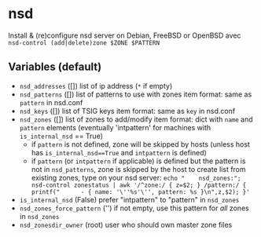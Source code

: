 # nsd

Install & (re)configure nsd server on Debian, FreeBSD or OpenBSD
avec `nsd-control (add|delete)zone $ZONE $PATTERN`


## Variables (default)

* `nsd_addresses` ([])
  list of ip address (`*` if empty)
* `nsd_patterns` ([])
  list of patterns to use with zones
  item format: same as `pattern` in nsd.conf
* `nsd_keys` ([])
  list of TSIG keys
  item format: same as `key` in nsd.conf
* `nsd_zones` ([])
  list of zones to add/modify
  item format: dict with `name` and `pattern` elements (eventually 'intpattern' for machines with `is_internal_nsd` == True)
  * if `pattern` is not defined, zone will be skipped by hosts (unless host has `is_internal_nsd==True` and `intpattern` is defined)
  * if `pattern` (or `intpattern` if applicable) is defined but the pattern is not in `nsd_patterns`, zone is skipped by the host
  to create list from existing zones, type on your nsd server:
    `echo "    nsd_zones:"; nsd-control zonestatus | awk '/^zone:/ { z=$2; } /pattern:/ { printf("      - { name: '\''%s'\'', pattern: %s }\n",z,$2); }'`
* `is_internal_nsd` (False)
  prefer "intpattern" to "pattern" in `nsd_zones`
* `nsd_zones_force_pattern` ('')
  if not empty, use this pattern for *all* zones in `nsd_zones`
* `nsd_zonesdir_owner` (root)
  user who should own master zone files
